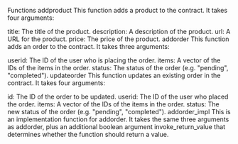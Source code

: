 Functions
addproduct
This function adds a product to the contract. It takes four arguments:

title: The title of the product.
description: A description of the product.
url: A URL for the product.
price: The price of the product.
addorder
This function adds an order to the contract. It takes three arguments:

userid: The ID of the user who is placing the order.
items: A vector of the IDs of the items in the order.
status: The status of the order (e.g. "pending", "completed").
updateorder
This function updates an existing order in the contract. It takes four arguments:

id: The ID of the order to be updated.
userid: The ID of the user who placed the order.
items: A vector of the IDs of the items in the order.
status: The new status of the order (e.g. "pending", "completed").
addorder_impl
This is an implementation function for addorder. It takes the same three arguments as addorder, plus an additional boolean argument invoke_return_value that determines whether the function should return a value.